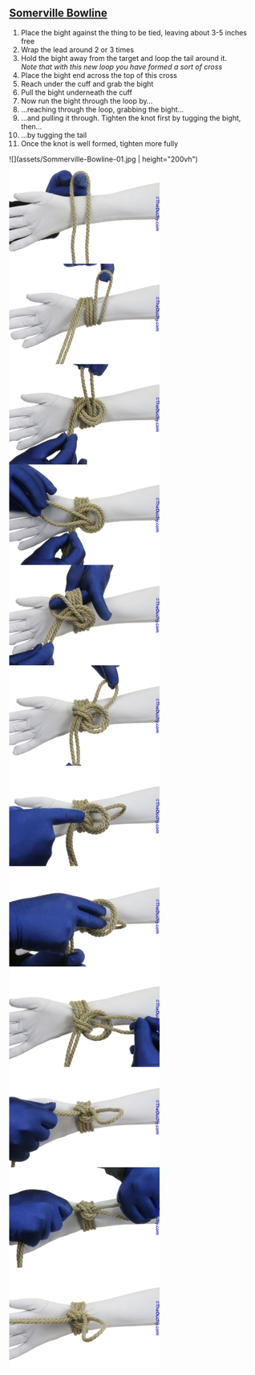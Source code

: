 ## [Somerville Bowline](https://www.theduchy.com/somerville-bowline/#core-technique-quick-overview)

1. Place the bight against the thing to be tied, leaving about 3-5 inches free<br />
2. Wrap the lead around 2 or 3 times <br />
3. Hold the bight away from the target and loop the tail around it.<br />_Note that with this new loop you have formed a sort of cross_<br />
5. Place the bight end across the top of this cross<br />
6. Reach under the cuff and grab the bight<br />
7. Pull the bight underneath the cuff<br />
8. Now run the bight through the loop by…<br />
9. …reaching through the loop, grabbing the bight…<br />
10. …and pulling it through. Tighten the knot first by tugging the bight, then…<br />
11. …by tugging the tail<br />
12. Once the knot is well formed, tighten more fully<br />


![](assets/Sommerville-Bowline-01.jpg | height="200vh")
<img src="assets/Sommerville-Bowline-01.jpg" height="200vh" align="left">
<img src="assets/Sommerville-Bowline-02.jpg" height="200vh" align="left">
<img src="assets/Sommerville-Bowline-03.jpg" height="200vh" align="left">
<img src="assets/Sommerville-Bowline-04.jpg" height="200vh" align="left">
<img src="assets/Sommerville-Bowline-05.jpg" height="200vh" align="left">
<img src="assets/Sommerville-Bowline-06.jpg" height="200vh" align="left">
<img src="assets/Sommerville-Bowline-07.jpg" height="200vh" align="left">
<img src="assets/Sommerville-Bowline-08.jpg" height="200vh" align="left">
<img src="assets/Sommerville-Bowline-09.jpg" height="200vh" align="left">
<img src="assets/Sommerville-Bowline-10.jpg" height="200vh" align="left">
<img src="assets/Sommerville-Bowline-11.jpg" height="200vh" align="left">
<img src="assets/Sommerville-Bowline-12.jpg" height="200vh" align="left">
